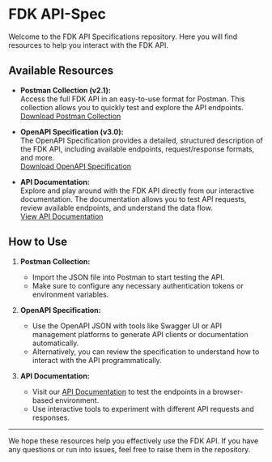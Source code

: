 # FDK API-Spec

Welcome to the FDK API Specifications repository. Here you will find resources to help you interact with the FDK API.

## Available Resources

* **Postman Collection (v2.1):**  
  Access the full FDK API in an easy-to-use format for Postman. This collection allows you to quickly test and explore the API endpoints.  
  [Download Postman Collection](postman/)

* **OpenAPI Specification (v3.0):**  
  The OpenAPI Specification provides a detailed, structured description of the FDK API, including available endpoints, request/response formats, and more.  
  [Download OpenAPI Specification](openapi/)

* **API Documentation:**  
  Explore and play around with the FDK API directly from our interactive documentation. The documentation allows you to test API requests, review available endpoints, and understand the data flow.  
  [View API Documentation](https://partners.fynd.com/help)

## How to Use

1. **Postman Collection:**  
   - Import the JSON file into Postman to start testing the API.  
   - Make sure to configure any necessary authentication tokens or environment variables.

2. **OpenAPI Specification:**  
   - Use the OpenAPI JSON with tools like Swagger UI or API management platforms to generate API clients or documentation automatically.  
   - Alternatively, you can review the specification to understand how to interact with the API programmatically.

3. **API Documentation:**  
   - Visit our [API Documentation](https://partners.fynd.com/help) to test the endpoints in a browser-based environment.  
   - Use interactive tools to experiment with different API requests and responses.

---

We hope these resources help you effectively use the FDK API. If you have any questions or run into issues, feel free to raise them in the repository.